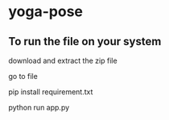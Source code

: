 # yoga-pose

## To run the file on your system

download and extract the zip file

go to file

pip install requirement.txt

python run app.py

